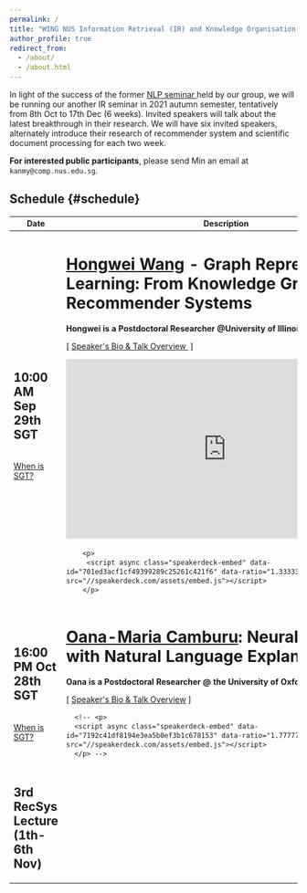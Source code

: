 ```yaml
---
permalink: /
title: "WING NUS Information Retrieval (IR) and Knowledge Organisation (KO) Seminar"
author_profile: true
redirect_from:
  - /about/
  - /about.html
---
```

In light of the success of the former <a href="https://wing-nus.github.io/nlp-seminar/"> NLP seminar </a> held by our group, we will be running our another IR seminar in 2021 autumn semester, tentatively from 8th Oct to 17th Dec (6 weeks). Invited speakers will talk about the latest breakthrough in their research. We will have six invited speakers, alternately introduce their research of recommender system and scientific document processing for each two week.

**For interested public participants**, please send Min an email at ```kanmy@comp.nus.edu.sg```.

## Schedule  {#schedule}

<!-- **The schedule below is preliminary (last updated 15th May 2021)**. We may make slight changes on the timing and talk details. --> 

<table class="table table-striped">
<thead class="thead-inverse"><tr><th>Date</th><th width="70%">Description</th></tr></thead>
<tbody>
<!-- Support Staff ********************************** 
  Use this first row as an exemplar.  You can get the Youtube offsets for each segment by using the share button and checking the "start at" checkbox and then pasting it.  The t parameter is the number of second from the start of the video.
 ************************************************** -->
<tr>
  <td><h2>10:00 AM Sep 29th SGT</h2><br/><a href="https://www.timeanddate.com/time/zones/sgt">When is SGT?</a>
  </td>

  <td>
      <h1><a href="https://hongweiw.net/">Hongwei Wang</a> - Graph Representation Learning: From Knowledge Graphs to Recommender Systems</h1>
      <strong>Hongwei is a Postdoctoral Researcher @University of Illinois Urbana-Champaign</strong> 
        <p>
          [&nbsp;<a href="https://wing-nus.github.io/ir-seminar/speaker-hongwei">Speaker's Bio & Talk Overview </a>&nbsp;]
        </p>
      
      
<p>
    <iframe width="560" height="315" src="https://www.youtube.com/embed/fC8HfepCDgE" frameborder="0" allow="autoplay; encrypted-media" allowfullscreen></iframe>
  </p>


        <p>
         <script async class="speakerdeck-embed" data-id="701ed3acf1cf49399289c25261c421f6" data-ratio="1.33333333333333" src="//speakerdeck.com/assets/embed.js"></script>
        </p>
  </td>

  </tr>

<tr>
  <td><h2>16:00 PM Oct 28th SGT<br/></h2><br/><a href="https://www.timeanddate.com/time/zones/sgt">When is SGT?</a>
  </td>

  <td>
        <h1><a href="https://www.cs.ox.ac.uk/people/oana-maria.camburu/">Oana-Maria Camburu</a>: Neural Networks with Natural Language Explanations</h1>
        <strong>Oana is a Postdoctoral Researcher @ the University of Oxford</strong> 
      <p>
        [&nbsp;<a href="https://wing-nus.github.io/ir-seminar/speaker-oana">Speaker's Bio & Talk Overview</a>&nbsp;]
      </p>
        
      <!-- <p>
      <script async class="speakerdeck-embed" data-id="7192c41df8194e3ea5b0ef3b1c678153" data-ratio="1.77777777777778" src="//speakerdeck.com/assets/embed.js"></script>
      </p> -->

  </td>
</tr>


<tr>
  <td><h2>3rd RecSys Lecture (1th-6th Nov)</h2>
  </td>

  <td>
    <!-- <h1><a href="https://www.patricklewis.io/">Patrick Lewis</a>: PAQ: 65 Million Probably-Asked Questions and What You Can Do With Them</h1>
      <strong>Patrick Lewis is a PhD Student @ University College London and Facebook AI Research</strong> 
    <p>
      [&nbsp;<a href="https://wing-nus.github.io/nlp-seminar/speaker-patrick">Speaker's Bio & Talk Overview</a>&nbsp;]
    </p>
    
    <p>
      <iframe width="560" height="315" src="https://www.youtube.com/embed/qOwH2ZOIH0Q" frameborder="0" allow="autoplay; encrypted-media" allowfullscreen></iframe>
    </p>

    <p>
    <script async class="speakerdeck-embed" data-id="b93af64bc4fc46e992e03f3dcfc01a36" data-ratio="1.77777777777778" src="//speakerdeck.com/assets/embed.js"></script>
    </p> -->
  </td>
  </tr>


  <tr>
  <td><h2>4th SciDoc Lecture (15th-20th Nov)<br/></h2>
  </td>
  <td>
      <!-- <h1><a href="http://zhiting.ucsd.edu/">Zhiting Hu</a>: Text Generation with No (Good) Data: New Reinforcement Learning and Causal Frameworks</h1>
      <strong>Zhiting is an Assistant Professor @ UC San Diego</strong> 

      <p>
        [&nbsp;<a href="https://wing-nus.github.io/nlp-seminar/speaker-zhiting">Speaker's Bio & Talk Overview</a>&nbsp;]
        <br/></p> 

     <p>
        <iframe width="560" height="315" src="https://www.youtube.com/embed/rim-FhieEv0" frameborder="0" allow="autoplay; encrypted-media" allowfullscreen></iframe>
      </p>

    <p>
     <script async class="speakerdeck-embed" data-id="0a88a0017d014c398b2e3cc52e47b578" data-ratio="1.77777777777778" src="//speakerdeck.com/assets/embed.js"></script>
    </p> -->
  </td>
  </tr>


  <tr>
  <td><h2>5th RecSys Lecture (29th Nov - 4th Dec)<br/></h2>
  </td>
  <td>
    <!-- <h1><a href="https://jasonwu0731.github.io">Jason C.S. Wu</a>: Conversations as Knowledge: from Question Answering to Summarization</h1>
      <strong>Jason is a Senior Research Scientist @ Salesforce AI Research</strong> 

    <p>
      [&nbsp;<a href="https://wing-nus.github.io/nlp-seminar/speaker-jason">Speaker's Bio & Talk Overview</a>&nbsp;]
      <br/></p> 

   <p>
      <iframe width="560" height="315" src="https://www.youtube.com/embed/QxvnAnO9c-I" frameborder="0" allow="autoplay; encrypted-media" allowfullscreen></iframe>
    </p>

    <p>
    <script async class="speakerdeck-embed" data-id="fb8f2652b3fb47d9a7d89af5f8ee57d4" data-ratio="1.77777777777778" src="//speakerdeck.com/assets/embed.js"></script>
    </p> -->
  </td>
  </tr>

  <tr>
  <td><h2>6th SciDoc Lecture (13th-18th Dec)<br/></h2>
  </td>
  <td>
        <!-- <h1><a href="https://www.mit.edu/~jda/">Jacob Andreas</a>: Implicit Representations of Meaning in Neural Language Models</h1>
        <strong>Jacob is the X Consortium Assistant Professor @ Massachusetts Institute of Technology</strong>

      <p>
        [&nbsp;<a href="https://wing-nus.github.io/nlp-seminar/speaker-jacob">Speaker's Bio & Talk Overview</a>&nbsp;]
        <br/></p> 

       <p>
        <iframe width="560" height="315" src="https://www.youtube.com/embed/BHQBkN4PyPc" frameborder="0" allow="autoplay; encrypted-media" allowfullscreen></iframe>
      </p>

      <p>
     <script async class="speakerdeck-embed" data-id="d3cc896072894123800a2467ab77adf9" data-ratio="1.77777777777778" src="//speakerdeck.com/assets/embed.js"></script>
      </p> -->
  </td>
  </tr>

  
  <tr>
  </tr>
</tbody></table>

## Organizing Team {#organizing}
<div style="text-align:center; display:grid; grid-template-columns: 1fr 1fr 1fr; margin-top:30px;">

<div class="tutor__profile">
  <img src="images/min.jpg"/><BR/>
  <strong>Min-Yen Kan</strong>
  <BR/>
 <A HREF="https://www.comp.nus.edu.sg/~kanmy/">Homepage</A><BR/>
</div>

<div></div>
<div></div>
<div class="tutor__profile">
  <img src="images/abhinav.jpg"/><BR/>
  <strong>Abhinav Ramesh Kashyap</strong>
  <BR/>
  <A HREF="https://abhinavkashyap.io/">Homepage</A><BR/>
</div>

<div class="tutor__profile">
  <img src="images/yajing.jpg"/><BR/>
  <strong>Yajing Yang</strong>
  <BR/>
  <A HREF="#">Homepage</A><BR/>
</div>

<div class="tutor__profile">
  <img src="images/yuxi.jpg"/><BR/>
  <strong>Yuxi Xie</strong>
  <BR/>
  <A HREF="https://scholar.google.com/citations?user=LNLECx0AAAAJ">Homepage</A><BR/>
</div>



<div class="tutor__profile">
  <img src="images/hengchang.jpg"/><BR/>
  <strong>Hengchang Hu</strong>
  <BR/>
  <A HREF="https://holdenhu.github.io/">Homepage</A><BR/>
</div>

<div class="tutor__profile">
  <img src="images/xinyuan.jpg"/><BR/>
  <strong>Xinyuan Lu</strong>
  <BR/>
  <A HREF="https://github.com/XinyuanLu00">Homepage</A><BR/>
</div>


<div class="tutor__profile">
  <img src="images/lichuang.jpg"/><BR/>
  <strong>Chuang Li</strong>
  <BR/>
  <A HREF="https://lichuangnus.github.io/">Homepage</A><BR/>
</div>

</div>

